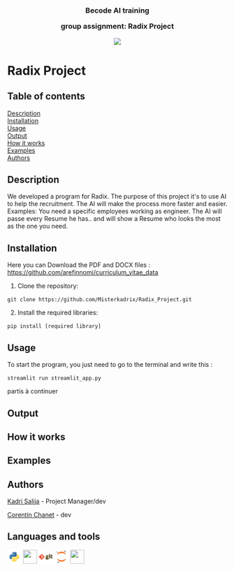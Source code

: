 <div align='center'>
  
  <h3>Becode AI training

group assignment: Radix Project</h3>


<img width = "200" src = https://becode.org/app/uploads/2020/03/cropped-becode-logo-seal.png>



</div>

# Radix Project
## Table of contents
[Description](#Description)  
[Installation](#Installation)  
[Usage](#Usage)  
[Output](#Output)  
[How it works](#How-it-works)  
[Examples](#Examples)  
[Authors](#Authors)

## Description

We developed a program for Radix. The purpose of this project it's to use AI to help the recruitment. The AI will make the process more faster and easier.
Examples: You need a specific employees working as engineer. The AI will passe every Resume he has.. and will show a Resume who looks the most as the one you need. 


## Installation
Here you can Download the PDF and DOCX files : https://github.com/arefinnomi/curriculum_vitae_data
1. Clone the repository:
```
git clone https://github.com/Misterkadrix/Radix_Project.git
``` 
2. Install the required libraries:
```
pip install [required library]
```

## Usage
To start the program, you just need to go to the terminal and write this :
```
streamlit run streamlit_app.py
```
partis à continuer

## Output



## How it works



## Examples


## Authors

[Kadri Salija](https://github.com/Misterkadrix?tab=repositories) - Project Manager/dev

[Corentin Chanet](https://github.com/CorentinChanet) - dev   


## Languages and tools
<p float="left">
<img height="32" width="32" src='https://raw.githubusercontent.com/github/explore/80688e429a7d4ef2fca1e82350fe8e3517d3494d/topics/python/python.png'>
<img height="32" width="32" src="https://image.flaticon.com/icons/png/512/25/25231.png" />
<img height="32" width="32" src='https://raw.githubusercontent.com/github/explore/80688e429a7d4ef2fca1e82350fe8e3517d3494d/topics/git/git.png'>
<img height="32" width="32" src="https://raw.githubusercontent.com/github/explore/80688e429a7d4ef2fca1e82350fe8e3517d3494d/topics/jupyter-notebook/jupyter-notebook.png" />
 <img height="32" width="32" src="https://cdn.geotribu.fr/img/logos-icones/logiciels_librairies/plotly.png" />
 </p>

